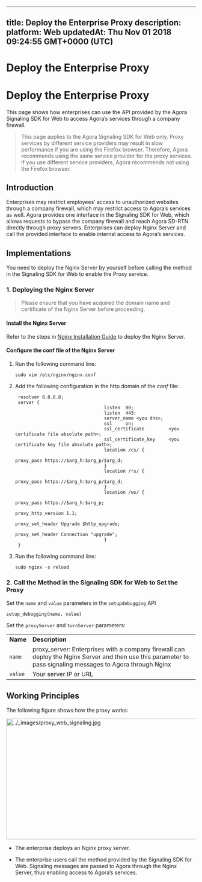 
---
title: Deploy the Enterprise Proxy
description: 
platform: Web
updatedAt: Thu Nov 01 2018 09:24:55 GMT+0000 (UTC)
---
# Deploy the Enterprise Proxy
# Deploy the Enterprise Proxy

This page shows how enterprises can use the API provided by the Agora Signaling SDK for Web to access Agora’s services through a company firewall.

> This page applies to the Agora Signaling SDK for Web only. Proxy services by different service providers may result in slow performance if you are using the Firefox browser. Therefore, Agora recommends using the same service provider for the proxy services. If you use different service providers, Agora recommends not using the Firefox browser.

## Introduction

Enterprises may restrict employees’ access to unauthorized websites through a company firewall, which may restrict access to Agora’s services as well. Agora provides one interface in the Signaling SDK for Web, which allows requests to bypass the company firewall and reach Agora SD-RTN directly through proxy servers. Enterprises can deploy Nginx Server and call the provided interface to enable internal access to Agora’s services.

## Implementations

You need to deploy the Nginx Server by yourself before calling the method in the Signaling SDK for Web to enable the Proxy service. 

### 1. Deploying the Nginx Server

> Please ensure that you have acquired the domain name and certificate of the Nginx Server before proceeding.

#### Install the Nginx Server

Refer to the steps in [Nginx Installation Guide](https://www.nginx.com/resources/wiki/start/topics/tutorials/install/) to deploy the Nginx Server.

#### Configure the conf file of the Nginx Server

1.  Run the following command line:

	```
	sudo vim /etc/nginx/nginx.conf
	```

2.  Add the following configuration in the http domain of the *conf* file:

	```
	 resolver 8.8.8.8;
	 server {
									 listen  80;
									 listen  443;
									 server_name <you dns>;
									 ssl     on;
									 ssl_certificate         <you certificate file absolute path>;
									 ssl_certificate_key     <you certificate key file absolute path>;
									 location /cs/ {
																	 proxy_pass https://$arg_h:$arg_p/$arg_d;
									 }
									 location /rs/ {
																	 proxy_pass https://$arg_h:$arg_p/$arg_d;
									 }
									 location /ws/ {
																	 proxy_pass https://$arg_h:$arg_p;
																	 proxy_http_version 1.1;
																	 proxy_set_header Upgrade $http_upgrade;
																	 proxy_set_header Connection "upgrade";
									 }
	 }
	```


3.  Run the following command line:

	```
	sudo nginx -s reload
	```

### 2. Call the Method in the Signaling SDK for Web to Set the Proxy

Set the `name` and `value` parameters in the `setupdebugging` API

```
setup_debugging(name, value)
```

Set the `proxyServer` and `turnServer` parameters:

<table>
<colgroup>
<col/>
<col/>
</colgroup>
<tbody>
<tr><td><strong>Name</strong></td>
<td><strong>Description</strong></td>
</tr>
<tr><td><code>name</code></td>
<td>proxy_server: Enterprises with a company firewall can deploy the Nginx Server and then use this parameter to pass signaling messages to Agora through Nginx</td>
</tr>
<tr><td><code>value</code></td>
<td>Your server IP or URL</td>
</tr>
</tbody>
</table>


## Working Principles

The following figure shows how the proxy works:

<img alt="../_images/proxy_web_signaling.jpg" src="https://web-cdn.agora.io/docs-files/en/proxy_web_signaling.jpg" style="width: 797.28px; height: 320.32px;"/>


-   The enterprise deploys an Nginx proxy server.

-   The enterprise users call the method provided by the Signaling SDK for Web. Signaling messages are passed to Agora through the Nginx Server, thus enabling access to Agora’s services.

